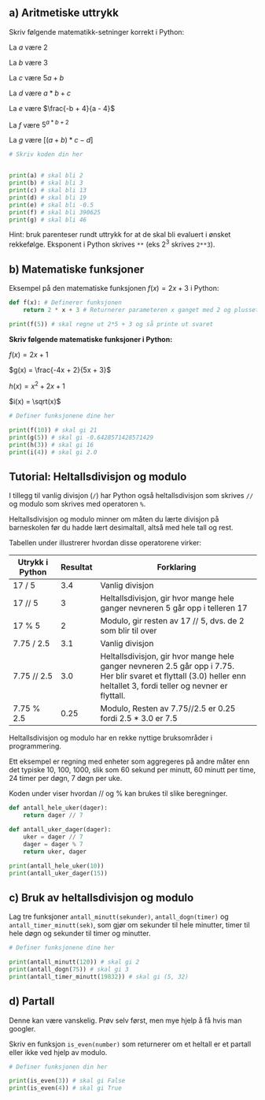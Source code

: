 ## a) Aritmetiske uttrykk
Skriv følgende matematikk-setninger korrekt i Python:

La $a$ være $2$

La $b$ være $3$

La $c$ være $5a + b$

La $d$ være $a * b + c$

La $e$ være $\frac{-b + 4}{a - 4}$

La $f$ være $5^{a * b + 2}$

La $g$ være $[(a + b) * c - d]$

```python
# Skriv koden din her


print(a) # skal bli 2
print(b) # skal bli 3
print(c) # skal bli 13
print(d) # skal bli 19
print(e) # skal bli -0.5
print(f) # skal bli 390625
print(g) # skal bli 46
```

Hint: bruk parenteser rundt uttrykk for at de skal bli evaluert i ønsket rekkefølge. Eksponent i Python skrives `**` (eks $2^{3}$ skrives `2**3`).


## b) Matematiske funksjoner
Eksempel på den matematiske funksjonen $f(x) = 2x + 3$ i Python:

```python
def f(x): # Definerer funksjonen
    return 2 * x + 3 # Returnerer parameteren x ganget med 2 og plusset med 3

print(f(5)) # skal regne ut 2*5 + 3 og så printe ut svaret
```
**Skriv følgende matematiske funksjoner i Python:**

$f(x) = 2x + 1$

$g(x) = \frac{-4x + 2}{5x + 3}$

$h(x) = x^2 + 2x + 1$

$i(x) = \sqrt(x)$

```python
# Definer funksjonene dine her

print(f(10)) # skal gi 21 
print(g(5)) # skal gi -0.6428571428571429
print(h(3)) # skal gi 16
print(i(4)) # skal gi 2.0
```

## Tutorial: Heltallsdivisjon og modulo
I tillegg til vanlig divisjon (`/`) har Python også heltallsdivisjon som skrives `//` og modulo som skrives med operatoren `%`.

Heltallsdivisjon og modulo minner om måten du lærte divisjon på barneskolen før du hadde lært desimaltall, altså med hele tall og rest.

Tabellen under illustrerer hvordan disse operatorene virker:

**Utrykk i Python**|**Resultat**|**Forklaring**
---|---|---
17 / 5	|3.4	|Vanlig divisjon
17 // 5|	3	|Heltallsdivisjon, gir hvor mange hele ganger nevneren 5 går opp i telleren 17
17 % 5	|2|	Modulo, gir resten av 17 // 5, dvs. de 2 som blir til over
7.75 / 2.5	|3.1|	Vanlig divisjon
7.75 // 2.5	|3.0|	Heltallsdivisjon, gir hvor mange hele ganger nevneren 2.5 går opp i 7.75.<br> Her blir svaret et flyttall (3.0) heller enn heltallet 3, fordi teller og nevner er flyttall.
7.75 % 2.5	|0.25|	Modulo, Resten av 7.75//2.5 er 0.25 fordi 2.5 * 3.0 er 7.5

Heltallsdivisjon og modulo har en rekke nyttige bruksområder i programmering.

Ett eksempel er regning med enheter som aggregeres på andre måter enn det typiske 10, 100, 1000, slik som 60 sekund per minutt, 60 minutt per time, 24 timer per døgn, 7 døgn per uke.

Koden under viser hvordan // og % kan brukes til slike beregninger.

```python
def antall_hele_uker(dager):
    return dager // 7

def antall_uker_dager(dager):
    uker = dager // 7
    dager = dager % 7
    return uker, dager

print(antall_hele_uker(10))
print(antall_uker_dager(15))
```


## c) Bruk av heltallsdivisjon og modulo
Lag tre funksjoner `antall_minutt(sekunder)`, `antall_dogn(timer)` og `antall_timer_minutt(sek)`, som gjør om sekunder til hele minutter, timer til hele døgn og sekunder til timer og minutter.

```python
# Definer funksjonene dine her

print(antall_minutt(120)) # skal gi 2
print(antall_dogn(75)) # skal gi 3
print(antall_timer_minutt(19832)) # skal gi (5, 32)
```

## d) Partall
Denne kan være vanskelig. Prøv selv først, men mye hjelp å få hvis man googler.

Skriv en funksjon `is_even(number)` som returnerer om et heltall er et partall eller ikke ved hjelp av modulo.

```python
# Definer funksjonen din her

print(is_even(3)) # skal gi False
print(is_even(4)) # skal gi True
```
